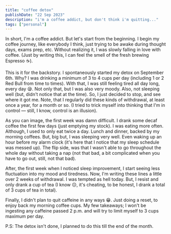 ```yaml
---
title: "coffee detox"
publishDate: "22 Sep 2023"
description: "i'm a coffee addict, but don't think i'm quitting..."
tags: ["personal"]
---
```


In short, I'm a coffee addict. But let's start from the beginning. I begin my coffee journey, like everybody I think, just trying to be awake during thought days, exams prep, etc. Without realizing it, I was slowly falling in love with coffee. (Just by writing this, I can feel the smell of the fresh brewing Espresso ☕).

This is it for the backstory. I spontaneously started my detox on September 6th. Why? I was drinking a minimum of 3 to 4 cups per day (including 1 or 2 Red Bull from time to times). With that, I was still feeling tired all day long, every day 😪. Not only that, but I was also very moody. Also, not sleeping well (but, didn't notice that at the time). So, I just decided to stop, and see where it got me. Note, that I regularly did these kinds of withdrawal, at least once a year, for a month or so. (I tried to trick myself into thinking that I'm in control — still, I know, control is an illusion).

As you can image, the first week was damn difficult. I drank some decaf coffee the first few days (just emptying my stock). I was eating more often. Although, I used to only eat twice a day. Lunch and dinner, backed by my morning coffees. But, big but, I was sleeping very well. Even waking up an hour before my alarm clock (it's here that I notice that my sleep schedule was messed up). The flip side, was that I wasn't able to go throughout the whole day without taking a nap (not that bad, a bit complicated when you have to go out, still, not that bad).

After, the first week when I noticed sleep improvement, I start seeing less fluctuation into my mood and tiredness. Now, I'm writing these lines a little over 2 weeks of withdrawal. I was tempted as hell today. But, I resist and only drank a cup of tea (I know 😔, it's cheating, to be honest, I drank a total of 3 cups of tea in total).

Finally, I didn't plan to quit caffeine in any ways 😁. Just doing a reset, to enjoy back my morning coffee cups. My few takeaways; I won't be ingesting any caffeine passed 2 p.m. and will try to limit myself to 3 cups maximum per day.

P.S: The detox isn't done, I planned to do this till the end of the month.

